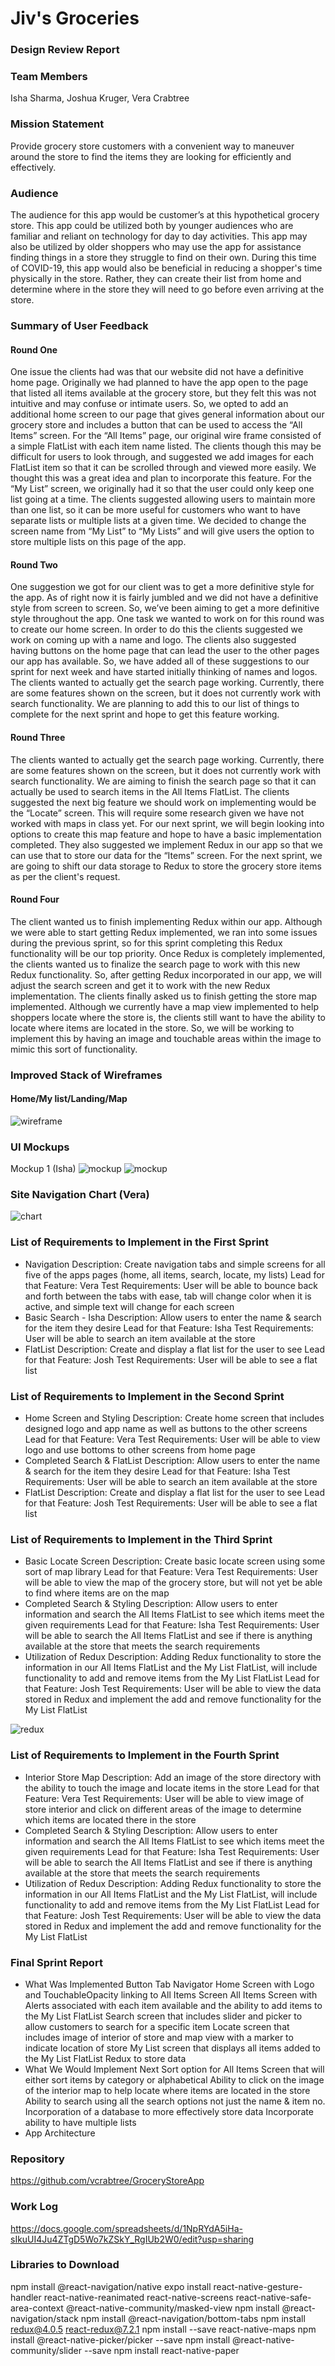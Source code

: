 # Jiv's Groceries

### Design Review Report

### Team Members
Isha Sharma, Joshua Kruger, Vera Crabtree

### Mission Statement
Provide grocery store customers with a convenient way to maneuver around the store to find the items they are looking for efficiently and effectively.

### Audience
The audience for this app would be customer’s at this hypothetical grocery store. This app could be utilized both by younger audiences who are familiar and reliant on technology for day to day activities. This app may also be utilized by older shoppers who may use the app for assistance finding things in a store they struggle to find on their own. During this time of COVID-19, this app would also be beneficial in reducing a shopper's time physically in the store. Rather, they can create their list from home and determine where in the store they will need to go before even arriving at the store.

### Summary of User Feedback
#### Round One
One issue the clients had was that our website did not have a definitive home page. Originally we had planned to have the app open to the page that listed all items available at the grocery store, but they felt this was not intuitive and may confuse or intimate users. So, we opted to add an additional home screen to our page that gives general information about our grocery store and includes a button that can be used to access the “All Items” screen.
For the “All Items” page, our original wire frame consisted of a simple FlatList with each item name listed. The clients though this may be difficult for users to look through, and suggested we add images for each FlatList item so that it can be scrolled through and viewed more easily. We thought this was a great idea and plan to incorporate this feature. 
For the “My List” screen, we originally had it so that the user could only keep one list going at a time. The clients suggested allowing users to maintain more than one list, so it can be more useful for customers who want to have separate lists or multiple lists at a given time. We decided to change the screen name from “My List” to “My Lists” and will give users the option to store multiple lists on this page of the app.
#### Round Two
One suggestion we got for our client was to get a more definitive style for the app. As of right now it is fairly jumbled and we did not have a definitive style from screen to screen. So, we’ve been aiming to get a more definitive style throughout the app.
One task we wanted to work on for this round was to create our home screen. In order to do this the clients suggested we work on coming up with a name and logo. The clients also suggested having buttons on the home page that can lead the user to the other pages our app has available. So, we have added all of these suggestions to our sprint for next week and have started initially thinking of names and logos.
The clients wanted to actually get the search page working. Currently, there are some features shown on the screen, but it does not currently work with search functionality. We are planning to add this to our list of things to complete for the next sprint and hope to get this feature working.
#### Round Three
The clients wanted to actually get the search page working. Currently, there are some features shown on the screen, but it does not currently work with search functionality. We are aiming to finish the search page so that it can actually be used to search items in the All Items FlatList.
The clients suggested the next big feature we should work on implementing would be the “Locate” screen. This will require some research given we have not worked with maps in class yet. For our next sprint, we will begin looking into options to create this map feature and hope to have a basic implementation completed.
They also suggested we implement Redux in our app so that we can use that to store our data for the “Items” screen. For the next sprint, we are going to shift our data storage to Redux to store the grocery store items as per the client's request.
#### Round Four
The client wanted us to finish implementing Redux within our app. Although we were able to start getting Redux implemented, we ran into some issues during the previous sprint, so for this sprint completing this Redux functionality will be our top priority.
Once Redux is completely implemented, the clients wanted us to finalize the search page to work with this new Redux functionality. So, after getting Redux incorporated in our app, we will adjust the search screen and get it to work with the new Redux implementation.
The clients finally asked us to finish getting the store map implemented. Although we currently have a map view implemented to help shoppers locate where the store is, the clients still want to have the ability to locate where items are located in the store. So, we will be working to implement this by having an image and touchable areas within the image to mimic this sort of functionality.

### Improved Stack of Wireframes

#### Home/My list/Landing/Map
![wireframe](wireframe.png)

### UI Mockups
Mockup 1 (Isha)
![mockup](mockup1.png)
![mockup](mockup2.png)

### Site Navigation Chart (Vera)
![chart](flowChart.png)

### List of Requirements to Implement in the First Sprint
- Navigation
Description: Create navigation tabs and simple screens for all five of the apps pages (home, all items, search, locate, my lists)
Lead for that Feature: Vera
Test Requirements: User will be able to bounce back and forth between the tabs with ease, tab will change color when it is active, and simple text will change for each screen
- Basic Search - Isha
Description: Allow users to enter the name & search for the item they desire
Lead for that Feature: Isha
Test Requirements: User will be able to search an item available at the store
- FlatList
Description: Create and display a flat list for the user to see
Lead for that Feature: Josh
Test Requirements: User will be able to see a flat list

### List of Requirements to Implement in the Second Sprint
- Home Screen and Styling
Description: Create home screen that includes designed logo and app name as well as buttons to the other screens 
Lead for that Feature: Vera
Test Requirements: User will be able to view logo and use bottoms to other screens from home page 
- Completed Search & FlatList
Description: Allow users to enter the name & search for the item they desire
Lead for that Feature: Isha
Test Requirements: User will be able to search an item available at the store
- FlatList
Description: Create and display a flat list for the user to see
Lead for that Feature: Josh
Test Requirements: User will be able to see a flat list

### List of Requirements to Implement in the Third Sprint
- Basic Locate Screen
Description: Create basic locate screen using some sort of map library
Lead for that Feature: Vera
Test Requirements: User will be able to view the map of the grocery store, but will not yet be able to find where items are on the map
- Completed Search & Styling
Description: Allow users to enter information and search the All Items FlatList to see which items meet the given requirements 
Lead for that Feature: Isha
Test Requirements: User will be able to search the All Items FlatList and see if there is anything available at the store that meets the search requirements 
- Utilization of Redux
Description: Adding Redux functionality to store the information in our All Items FlatList and the My List FlatList, will include functionality to add and remove items from the My List FlatList
Lead for that Feature: Josh
Test Requirements: User will be able to view the data stored in Redux and implement the add and remove functionality for the My List FlatList

![redux](redux.png)

### List of Requirements to Implement in the Fourth Sprint
- Interior Store Map
Description: Add an image of the store directory with the ability to touch the image and locate items in the store
Lead for that Feature: Vera
Test Requirements: User will be able to view image of store interior and click on different areas of the image to determine which items are located there in the store
- Completed Search & Styling
Description: Allow users to enter information and search the All Items FlatList to see which items meet the given requirements 
Lead for that Feature: Isha
Test Requirements: User will be able to search the All Items FlatList and see if there is anything available at the store that meets the search requirements 
- Utilization of Redux
Description: Adding Redux functionality to store the information in our All Items FlatList and the My List FlatList, will include functionality to add and remove items from the My List FlatList
Lead for that Feature: Josh
Test Requirements: User will be able to view the data stored in Redux and implement the add and remove functionality for the My List FlatList

### Final Sprint Report
- What Was Implemented
Button Tab Navigator
Home Screen with Logo and TouchableOpacity linking to All Items Screen
All Items Screen with Alerts associated with each item available and the ability to add items to the My List FlatList
Search screen that includes slider and picker to allow customers to search for a specific item
Locate screen that includes image of interior of store and map view with a marker to indicate location of store
My List screen that displays all items added to the My List FlatList
Redux to store data
- What We Would Implement Next
Sort option for All Items Screen that will either sort items by category or alphabetical
Ability to click on the image of the interior map to help locate where items are located in the store
Ability to search using all the search options not just the name & item no.
Incorporation of a database to more effectively store data
Incorporate ability to have multiple lists
- App Architecture


### Repository
https://github.com/vcrabtree/GroceryStoreApp 

### Work Log
https://docs.google.com/spreadsheets/d/1NpRYdA5iHa-sIkuUI4Ju4ZTgD5Wo7kZSkY_RgIUb2W0/edit?usp=sharing 


### Libraries to Download
npm install @react-navigation/native
expo install react-native-gesture-handler react-native-reanimated react-native-screens react-native-safe-area-context @react-native-community/masked-view
npm install @react-navigation/stack
npm install @react-navigation/bottom-tabs
npm install redux@4.0.5 react-redux@7.2.1
npm install --save react-native-maps
npm install @react-native-picker/picker --save
npm install @react-native-community/slider  --save
npm install react-native-paper
 

